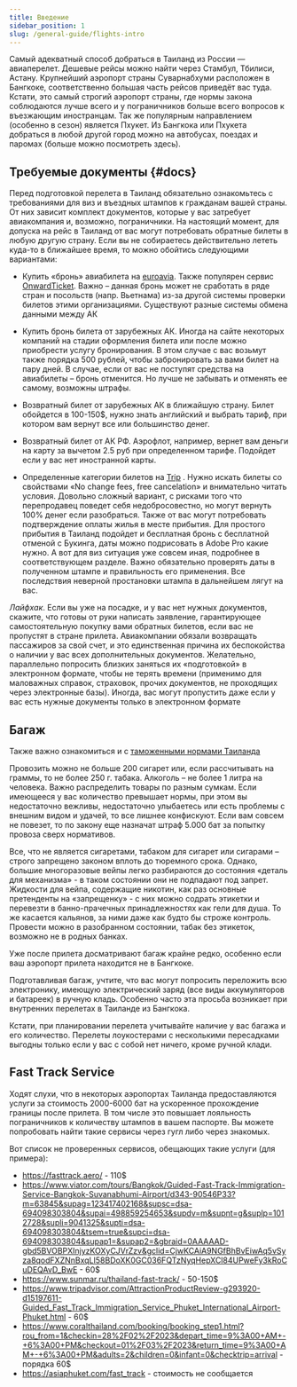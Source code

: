 ```yaml
---
title: Введение
sidebar_position: 1
slug: /general-guide/flights-intro
---
```



Самый адекватный способ добраться в Таиланд из России — авиаперелет. Дешевые рейсы можно найти через Стамбул, Тбилиси, Астану. Крупнейший аэропорт страны Суварнабхуми расположен в Бангкоке, соответственно большая часть рейсов приведёт вас туда. Кстати, это самый строгий аэропорт страны, где нормы закона соблюдаются лучше всего и у пограничников больше всего вопросов к въезжающим иностранцам. Так же популярным направлением (особенно в сезон) является Пхукет. Из Бангкока или Пхукета добраться в любой другой город можно на автобусах, поездах и паромах (больше можно посмотреть здесь).

## Требуемые документы {#docs}

Перед подготовкой перелета в Таиланд обязательно ознакомьтесь с требованиями для виз и въездных штампов к гражданам вашей страны. От них зависит комплект документов, которые у вас затребует авиакомпания и, возможно, пограничники. На настоящий момент, для допуска на рейс в Таиланд от вас могут потребовать обратные билеты в любую другую страну. Если вы не собираетесь действительно лететь куда-то в ближайшее время, то можно обойтись следующими вариантами:

- Купить «бронь» авиабилета на [euroavia](https://www.euroavia.ru/book/book-m.php). Также популярен сервис [OnwardTicket](https://onwardticket.com). Важно – данная бронь может не сработать в ряде стран и посольств (напр. Вьетнама) из-за другой системы проверки билетов этими организациями. Существуют разные системы обмена данными между АК

- Купить бронь билета от зарубежных АК. Иногда на сайте некоторых компаний на стадии оформления билета или после можно приобрести услугу бронирования. В этом случае с вас возьмут также порядка 500 рублей, чтобы забронировать за вами билет на пару дней. В случае, если от вас не поступят средства на авиабилеты – бронь отменится. Но лучше не забывать и отменять ее самому, возможны штрафы.

- Возвратный билет от зарубежных АК в ближайшую страну. Билет обойдется в 100-150$, нужно знать английский и выбрать тариф, при котором вам вернут все или большинство денег.

- Возвратный билет от АК РФ. Аэрофлот, например, вернет вам деньги на карту за вычетом 2.5 руб при определенном тарифе. Подойдет если у вас нет иностранной карты.

- Определенные категории билетов на [Trip](https://ru.trip.com/?locale=ru_ru) . Нужно искать билеты со свойствами «No change fees, free cancelation» и внимательно читать условия. Довольно сложный вариант, с рисками того что перепродавец поведет себя недобросовестно, но могут вернуть 100% денег если разобраться. Также от вас могут потребовать подтверждение оплаты жилья в месте прибытия. Для простого прибытия в Таиланд подойдет и бесплатная бронь с бесплатной отменой с Букинга, даты можно подрисовать в Adobe Pro какие нужно. А вот для виз ситуация уже совсем иная, подробнее в соответствующем разделе. Важно обязательно проверять даты в полученном штампе и правильность его применения. Все последствия неверной простановки штампа в дальнейшем лягут на вас.


*Лайфхак*. Если вы уже на посадке, и у вас нет нужных документов, скажите, что готовы от руки написать заявление, гарантирующее самостоятельную покупку вами обратных билетов, если вас не пропустят в стране прилета. Авиакомпании обязали возвращать пассажиров за свой счет, и это единственная причина их беспокойства о наличии у вас всех дополнительных документов. Желательно, параллельно попросить близких заняться их «подготовкой» в электронном формате, чтобы не терять времени (применимо для маловажных справок, страховок, прочих документов, не проходящих через электронные базы). Иногда, вас могут пропустить даже если у вас есть нужные документы только в электронном формате


## Багаж

Также важно ознакомиться и с [таможенными нормами Таиланда](https://moscow.thaiembassy.org/ru/publicservice/84777-%D0%9C%D0%B5%D1%81%D1%82%D0%BD%D1%8B%D0%B5-%D0%B7%D0%B0%D0%BA%D0%BE%D0%BD%D1%8B-%D0%B8-%D1%82%D1%80%D0%B0%D0%B4%D0%B8%D1%86%D0%B8%D0%B8?cate=5d843b6a15e39c1abc00518c)


Провозить можно не больше 200 сигарет или, если рассчитывать на граммы, то не более 250 г. табака. Алкоголь – не более 1 литра на человека. Важно распределить товары по разным сумкам. Если имеющееся у вас количество превышает нормы, при этом вы недостаточно вежливы, недостаточно улыбаетесь или есть проблемы с внешним видом и удачей, то все лишнее конфискуют. Если вам совсем не повезет, то по закону еще назначат штраф 5.000 бат за попытку провоза сверх нормативов.

Все, что не является сигаретами, табаком для сигарет или сигарами – строго запрещено законом вплоть до тюремного срока. Однако, большие многоразовые вейпы легко разбираются до состояния «деталь для механизма» - в таком состоянии они не подпадают под запрет. Жидкости для вейпа, содержащие никотин, как раз основные претенденты на «запрещенку» - с них можно содрать этикетки и перевезти в банно-прачечных принадлежностях как гели для душа.
То же касается кальянов, за ними даже как будто бы строже контроль. Провести можно в разобранном состоянии, табак без этикеток, возможно не в родных банках.

Уже после прилета досматривают багаж крайне редко, особенно если ваш аэропорт прилета находится не в Бангкоке.

Подготавливая багаж, учтите, что вас могут попросить переложить всю электронику, имеющую электрический заряд (все виды аккумуляторов и батареек) в ручную кладь. Особенно часто эта просьба возникает при внутренних перелетах в Таиланде из Бангкока.

Кстати, при планировании перелета учитывайте наличие у вас багажа и его количество. Перелеты лоукостерами с несколькими пересадками выгодны только если у вас с собой нет ничего, кроме ручной клади.


## Fast Track Service

Ходят слухи, что в некоторых аэропортах Таиланда предоставляются услуги за стоимость 2000-6000 бат на ускоренное прохождение границы после прилета. В том числе это повышает лояльность пограничников к количеству штампов в вашем паспорте. Вы можете попробовать найти такие сервисы через гугл либо через знакомых.

Вот список не проверенных сервисов, обещающих такие услуги (для примера):
- https://fasttrack.aero/  - 110$
- https://www.viator.com/tours/Bangkok/Guided-Fast-Track-Immigration-Service-Bangkok-Suvanabhumi-Airport/d343-90546P33?m=63845&supag=123417402168&supsc=dsa-694098303804&supai=498859254653&supdv=m&supnt=g&suplp=1012728&supli=9041325&supti=dsa-694098303804&tsem=true&supci=dsa-694098303804&supap1=&supap2=&gbraid=0AAAAAD-gbd5BVOBPXInjyzKOXyCJVrZzv&gclid=CjwKCAiA9NGfBhBvEiwAq5vSyza8qodFXZNnBxqLI58BDoXK0GC036FQTzNyqHepXCl84UPweFy3kRoCuDEQAvD_BwE - 60$
- https://www.sunmar.ru/thailand-fast-track/ - 50-150$
- https://www.tripadvisor.com/AttractionProductReview-g293920-d15197611-Guided_Fast_Track_Immigration_Service_Phuket_International_Airport-Phuket.html - 60$
- https://www.coralthailand.com/booking/booking_step1.html?rou_from=1&checkin=28%2F02%2F2023&depart_time=9%3A00+AM+-+6%3A00+PM&checkout=01%2F03%2F2023&return_time=9%3A00+AM+-+6%3A00+PM&adults=2&children=0&infant=0&checktrip=arrival - порядка 60$
- https://asiaphuket.com/fast_track - стоимость не сообщается



